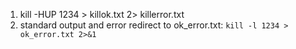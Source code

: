 1. kill -HUP 1234 > killok.txt 2> killerror.txt
2. standard output and error redirect to ok_error.txt: ```kill -l 1234 > ok_error.txt 2>&1```
